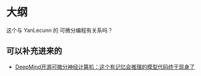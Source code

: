 
# 大纲

这个与 YanLecunn 的 可微分编程有关系吗？

## 可以补充进来的

- [DeepMind开源可微分神经计算机：这个有记忆会推理的模型代码终于现身了](https://zhuanlan.zhihu.com/p/26483160)
